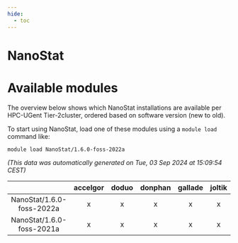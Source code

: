 ```yaml
---
hide:
  - toc
---
```


NanoStat
========

# Available modules


The overview below shows which NanoStat installations are available per HPC-UGent Tier-2cluster, ordered based on software version (new to old).

To start using NanoStat, load one of these modules using a `module load` command like:

```shell
module load NanoStat/1.6.0-foss-2022a
```

*(This data was automatically generated on Tue, 03 Sep 2024 at 15:09:54 CEST)*  

| |accelgor|doduo|donphan|gallade|joltik|shinx|skitty|
| :---: | :---: | :---: | :---: | :---: | :---: | :---: | :---: |
|NanoStat/1.6.0-foss-2022a|x|x|x|x|x|-|x|
|NanoStat/1.6.0-foss-2021a|x|x|x|x|x|-|x|
